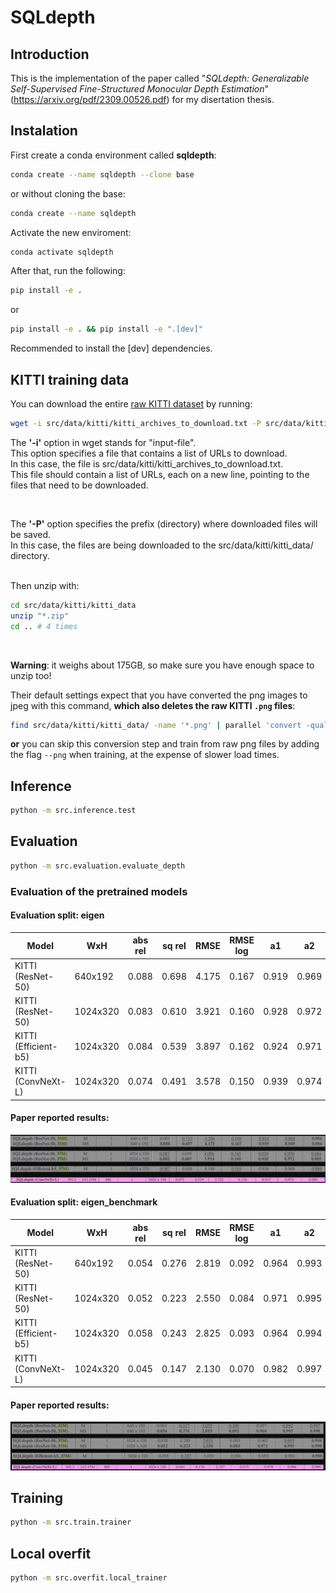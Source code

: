 # SQLdepth


## Introduction
This is the implementation of the paper called "*SQLdepth: Generalizable Self-Supervised Fine-Structured Monocular Depth
Estimation*" (https://arxiv.org/pdf/2309.00526.pdf) for my disertation thesis.

## Instalation

First create a conda environment called **sqldepth**:
```bash
conda create --name sqldepth --clone base 
```
or without cloning the base:
```bash
conda create --name sqldepth
```

Activate the new enviroment:
```bash
conda activate sqldepth
```

After that, run the following:
```bash
pip install -e .
```
or
```bash
pip install -e . && pip install -e ".[dev]"
```

Recommended to install the [dev] dependencies.

## KITTI training data
You can download the entire [raw KITTI dataset](https://www.cvlibs.net/datasets/kitti/raw_data.php) by running:
```bash
wget -i src/data/kitti/kitti_archives_to_download.txt -P src/data/kitti/kitti_data/
```
The **'-i'** option in wget stands for "input-file". <br />
This option specifies a file that contains a list of URLs to download.  <br />
In this case, the file is src/data/kitti/kitti_archives_to_download.txt.  <br />
This file should contain a list of URLs, each on a new line, pointing to the files that need to be downloaded. <br />

<br />

The **'-P'** option specifies the prefix (directory) where downloaded files will be saved. <br /> 
In this case, the files are being downloaded to the src/data/kitti/kitti_data/ directory. <br />

<br />
Then unzip with:

```bash
cd src/data/kitti/kitti_data
unzip "*.zip"
cd .. # 4 times
```
<br />

**Warning**: it weighs about 175GB, so make sure you have enough space to unzip too!
<br />

Their default settings expect that you have converted the png images to jpeg with this command, **which also deletes
the raw KITTI `.png` files**:
```bash
find src/data/kitti/kitti_data/ -name '*.png' | parallel 'convert -quality 92 -sampling-factor 2x2,1x1,1x1 {.}.png {.}.jpg && rm {}'
```
**or** you can skip this conversion step and train from raw png files by adding the flag `--png` when training, at the expense of slower load times.
## Inference

```bash
python -m src.inference.test  
```

## Evaluation

```bash
python -m src.evaluation.evaluate_depth
```

### Evaluation of the pretrained models

#### Evaluation split: eigen
| Model     | WxH | abs rel | sq rel | RMSE  | RMSE log | a1    | a2    | a3    |
|-----------|-----|---------|-------|-------|-------|-------|-------|-------|
| KITTI (ResNet-50)    | 640x192 | 0.088   | 0.698 | 4.175 | 0.167 | 0.919 | 0.969 | 0.984 |
| KITTI (ResNet-50) | 1024x320	 | 0.083   | 0.610 | 3.921 | 0.160 | 0.928 | 0.972 | 0.985 |
| KITTI (Efficient-b5) | 1024x320 | 0.084   | 0.539 | 3.897 | 0.162 | 0.924 | 0.971 | 0.985 |
| KITTI (ConvNeXt-L) | 1024x320 | 0.074   | 0.491 | 3.578 | 0.150 | 0.939 | 0.974 | 0.986 |

#### Paper reported results:
![img.png](assets/paper_reported_results_eigen.png)
#### Evaluation split: eigen_benchmark
| Model     | WxH | abs rel | sq rel | RMSE  | RMSE log | a1    | a2    | a3    |
|-----------|-----|-------|-------|-------|-------|-------|-------|-------|
| KITTI (ResNet-50)    | 640x192 | 0.054 | 0.276 | 2.819 | 0.092 | 0.964 | 0.993 | 0.998 |
| KITTI (ResNet-50) | 1024x320	 | 0.052 | 0.223 | 2.550 | 0.084 | 0.971 | 0.995 | 0.998 |
| KITTI (Efficient-b5) | 1024x320 | 0.058 | 0.243 | 2.825 | 0.093 | 0.964 | 0.994 | 0.998 |
| KITTI (ConvNeXt-L) | 1024x320 | 0.045 | 0.147 | 2.130 | 0.070 | 0.982 | 0.997 | 0.999 |

#### Paper reported results:
![img_1.png](assets/paper_reported_results_eigen_benchmark.png)
## Training
```bash
python -m src.train.trainer
```

## Local overfit
```bash
python -m src.overfit.local_trainer
```
